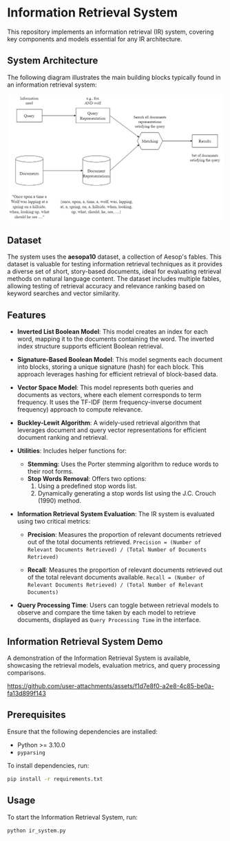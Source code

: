 
# Information Retrieval System

This repository implements an information retrieval (IR) system, covering key components and models essential for any IR architecture.

## System Architecture

The following diagram illustrates the main building blocks typically found in an information retrieval system:

![Information Retrieval Block Diagram](data/ir_block_diagram.jpg)

## Dataset

The system uses the **aesopa10** dataset, a collection of Aesop's fables. This dataset is valuable for testing information retrieval techniques as it provides a diverse set of short, story-based documents, ideal for evaluating retrieval methods on natural language content. The dataset includes multiple fables, allowing testing of retrieval accuracy and relevance ranking based on keyword searches and vector similarity.

## Features

- **Inverted List Boolean Model**: This model creates an index for each word, mapping it to the documents containing the word. The inverted index structure supports efficient Boolean retrieval.

- **Signature-Based Boolean Model**: This model segments each document into blocks, storing a unique signature (hash) for each block. This approach leverages hashing for efficient retrieval of block-based data.

- **Vector Space Model**: This model represents both queries and documents as vectors, where each element corresponds to term frequency. It uses the TF-IDF (term frequency-inverse document frequency) approach to compute relevance.

- **Buckley-Lewit Algorithm**: A widely-used retrieval algorithm that leverages document and query vector representations for efficient document ranking and retrieval.

- **Utilities**: Includes helper functions for:
  - **Stemming**: Uses the Porter stemming algorithm to reduce words to their root forms.
  - **Stop Words Removal**: Offers two options:
    1. Using a predefined stop words list.
    2. Dynamically generating a stop words list using the J.C. Crouch (1990) method.

- **Information Retrieval System Evaluation**: The IR system is evaluated using two critical metrics:
  - **Precision**: Measures the proportion of relevant documents retrieved out of the total documents retrieved.
    `Precision = (Number of Relevant Documents Retrieved) / (Total Number of Documents Retrieved)`

  - **Recall**: Measures the proportion of relevant documents retrieved out of the total relevant documents available.
    `Recall = (Number of Relevant Documents Retrieved) / (Total Number of Relevant Documents)`

- **Query Processing Time**: Users can toggle between retrieval models to observe and compare the time taken by each model to retrieve documents, displayed as `Query Processing Time` in the interface.

## Information Retrieval System Demo

A demonstration of the Information Retrieval System is available, showcasing the retrieval models, evaluation metrics, and query processing comparisons.


https://github.com/user-attachments/assets/f1d7e8f0-a2e8-4c85-be0a-fa13d899f143


## Prerequisites

Ensure that the following dependencies are installed:
- Python >= 3.10.0
- `pyparsing`

To install dependencies, run:

```bash
pip install -r requirements.txt
```

## Usage

To start the Information Retrieval System, run:

```bash
python ir_system.py
```
